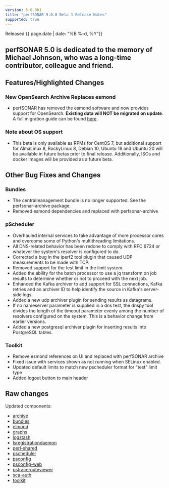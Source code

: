 ```yaml
---
version: 5.0.0b1
title: "perfSONAR 5.0.0 Beta 1 Release Notes"
supported: true
---
```


Released {{ page.date | date: "%B %-d, %Y"}}

## perfSONAR 5.0 is dedicated to the memory of Michael Johnson, who was a long-time contributor, colleague and friend.

Features/Highlighted Changes
--------
### New OpenSearch Archive Replaces esmond

- perfSONAR has removed the esmond software and now provides support for OpenSearch. **Existing data will NOT be migrated on update**. A full migration guide can be found [here](https://docs.perfsonar.net/manage_update.html).

### Note about OS support

- This beta is only available as RPMs for CentOS 7, but additional support for AlmaLinux 8, RockyLinux 8, Debian 10, Ubuntu 18 and Ubuntu 20 will be available in future betas prior to final release. Additionally, ISOs and docker images will be provided as a future beta.

Other Bug Fixes and Changes
----------------------------
### Bundles
- The centralmanagement bundle is no longer supported. See the perfsonar-archive package.
- Removed esmond dependencies and replaced with perfsonar-archive

### pScheduler
- Overhauled internal services to take advantage of more processor cores and overcome some of Python's multithreading limitations.
- All DNS-related behavior has been redone to comply with RFC 6724 or whatever the system's resolver is configured to do.
- Corrected a bug in the iperf2 tool plugin that caused UDP measurements to be made with TCP.
- Removed support for the test limit in the limit system.
- Added the ability for the batch processor to use a jq transform on job results to determine whether or not to proceed with the next job.
- Enhanced the Kafka archiver to add support for SSL connections, Kafka retries and an archiver ID to help identify the source in Kafka's server-side logs.
- Added a new udp archiver plugin for sending results as datagrams.
- If no nameserver parameter is supplied in a dns test, the dnspy tool divides the length of the timeout parameter evenly among the number of resolvers configured on the system. This is a behavior change from earlier versions.
- Added a new postgresql archiver plugin for inserting results into PostgreSQL tables.

### Toolkit

* Remove esmond references on UI and replaced with perfSONAR archive
* Fixed issue with services shown as not running when SELinux enabled.
* Updated default limits to match new pscheduler format for "test" limit type
* Added logout button to main header

Raw changes
-----------

Updated components:

-   [archive](https://github.com/perfsonar/archive/compare/main...v5.0.0-b1.1)
-   [bundles](https://github.com/perfsonar/bundles/compare/v4.4.4...v5.0.0-b1.1)
-   [elmond](https://github.com/perfsonar/logstash/compare/elmond...v5.0.0-b1.1)
-   [graphs](https://github.com/perfsonar/graphs/compare/v4.4.4...v5.0.0-b1.1)
-   [logstash](https://github.com/perfsonar/logstash/compare/main...v5.0.0-b1.1)
-   [lsregistrationdaemon](https://github.com/perfsonar/ls-registration-daemon/compare/v4.4.4...v5.0.0-b1.1)
-   [perl-shared](https://github.com/perfsonar/perl-shared/compare/v4.4.4...v5.0.0-b1.1)
-   [pscheduler](https://github.com/perfsonar/pscheduler/compare/v4.4.4...v5.0.0-b1.1)
-   [psconfig](https://github.com/perfsonar/psconfig/compare/v4.4.4...v5.0.0-b1.1)
-   [psconfig-web](https://github.com/perfsonar/psconfig-web/compare/v4.4.4...v5.0.0-b1.1)
-   [pstracerouteviewer](https://github.com/perfsonar/pstracerouteviewer/compare/v4.4.4...v5.0.0-b1.1)
-   [sca-auth](https://github.com/perfsonar/sca-auth/compare/v4.4.4...v5.0.0-b1.1)
-   [toolkit](https://github.com/perfsonar/toolkit/compare/v4.4.4...v5.0.0-b1.1)

